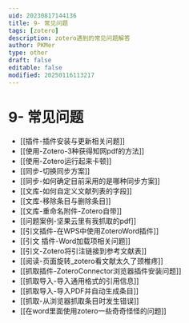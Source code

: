 ```yaml
---
uid: 20230817144136
title: 9- 常见问题
tags: [zotero]
description: zotero遇到的常见问题解答
author: PKMer
type: other
draft: false
editable: false
modified: 20250116113217
---
```


# 9- 常见问题

- [[插件-插件安装与更新相关问题]]
- [[使用-Zotero-3种获得知网pdf的方法]]
- [[使用-Zotero运行起来卡顿]]
- [[同步-切换同步方案]]
- [[同步-如何确定目前采用的是哪种同步方案]]
- [[文库-如何自定义文献列表的字段]]
- [[文库-移除条目与删除条目]]
- [[文库-重命名附件-Zotero自带]]
- [[问题案例-坚果云里有我抓取的pdf]]
- [[引文插件-在WPS中使用ZoteroWord插件]]
- [[引文 插件-Word加载项相关问题]]
- [[引文-Zotero将引注链接到参考文献表]]
- [[阅读-页面旋转_zotero看文献太久了颈椎疼]]
- [[抓取插件-ZoteroConnector浏览器插件安装问题]]
- [[抓取导入-导入通用格式的引用信息]]
- [[抓取导入-导入PDF并自动生成条目]]
- [[抓取-从浏览器抓取条目时发生错误]]
- [[在word里面使用zotero一些奇奇怪怪的问题]]